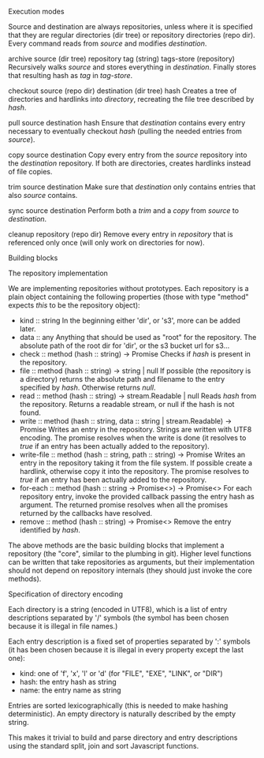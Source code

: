
Execution modes

Source and destination are always repositories, unless where it is specified that they are regular directories (dir tree) or repository directories (repo dir).
Every command reads from *source* and modifies *destination*.

archive
  source (dir tree)
  repository
  tag (string)
  tags-store (repository)
  Recursively walks *source* and stores everything in *destination*.
  Finally stores that resulting hash as *tag* in *tag-store*.

checkout
  source (repo dir)
  destination (dir tree)
  hash
  Creates a tree of directories and hardlinks into *directory*, recreating the file tree described by *hash*.

pull
  source
  destination
  hash
  Ensure that *destination* contains every entry necessary to eventually checkout *hash* (pulling the needed entries from *source*).

copy
  source
  destination
  Copy every entry from the *source* repository into the *destination* repository.
  If both are directories, creates hardlinks instead of file copies.

trim
  source
  destination
  Make sure that *destination* only contains entries that also *source* contains.

sync
  source
  destination
  Perform both a *trim* and a *copy* from *source* to *destination*.

cleanup
  repository (repo dir)
  Remove every entry in *repository* that is referenced only once (will only work on directories for now).


Building blocks


The repository implementation

We are implementing repositories without prototypes.
Each repository is a plain object containing the following properties (those with type "method" expects *this* to be the repository object):

- kind :: string
  In the beginning either 'dir', or 's3', more can be added later.
- data :: any
  Anything that should be used as "root" for the repository.
  The absolute path of the root dir for 'dir', or the s3 bucket url for s3...
- check :: method
  (hash :: string) -> Promise<bool>
  Checks if *hash* is present in the repository.
- file :: method
  (hash :: string) -> string | null
  If possible (the repository is a directory) returns the absolute path and filename to the entry specified by *hash*. Otherwise returns *null*.
- read :: method
  (hash :: string) -> stream.Readable | null
  Reads *hash* from the repository.
  Returns a readable stream, or null if the hash is not found.
- write :: method
  (hash :: string, data :: string | stream.Readable) -> Promise<bool>
  Writes an entry in the repository.
  Strings are written with UTF8 encoding.
  The promise resolves when the write is done (it resolves to *true* if an entry has been actually added to the repository).
- write-file :: method
  (hash :: string, path :: string) -> Promise<bool>
  Writes an entry in the repository taking it from the file system.
  If possible create a hardlink, otherwise copy it into the repository.
  The promise resolves to *true* if an entry has been actually added to the repository.
- for-each :: method
  (hash :: string -> Promise<>) -> Promise<>
  For each repository entry, invoke the provided callback passing the entry hash as argument. The returned promise resolves when all the promises returned by the callbacks have resolved.
- remove :: method
  (hash :: string) -> Promise<>
  Remove the entry identified by *hash*.

The above methods are the basic building blocks that implement a repository (the "core", similar to the plumbing in git).
Higher level functions can be written that take repositories as arguments, but their implementation should not depend on repository internals (they should just invoke the core methods).



Specification of directory encoding

Each directory is a string (encoded in UTF8), which is a list of entry descriptions separated by '/' symbols (the symbol has been chosen because it is illegal in file names.)

Each entry description is a fixed set of properties separated by ':' symbols (it has been chosen because it is illegal in every property except the last one):
- kind: one of 'f', 'x', 'l' or 'd' (for "FILE", "EXE", "LINK", or "DIR")
- hash: the entry hash as string
- name: the entry name as string

Entries are sorted lexicographically (this is needed to make hashing deterministic).
An empty directory is naturally described by the empty string.

This makes it trivial to build and parse directory and entry descriptions using the standard split, join and sort Javascript functions.
